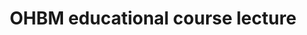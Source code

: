 ---
title: "OHBM educational course lecture"
project_id: 
conference_id: ""
presenters:
   - peter_bandettini
summary: "OHBM educational course lecture, Duesseldorf, Germany"
file: /assets/presentations/
filename: 
layout: presentation
---